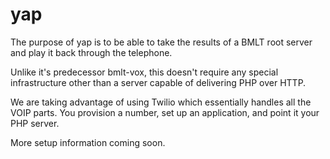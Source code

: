 # yap

The purpose of yap is to be able to take the results of a BMLT root server and play it back through the telephone.  

Unlike it's predecessor bmlt-vox, this doesn't require any special infrastructure other than a server capable of delivering PHP over HTTP.

We are taking advantage of using Twilio which essentially handles all the VOIP parts.  You provision a number, set up an application, and point it your PHP server.

More setup information coming soon.